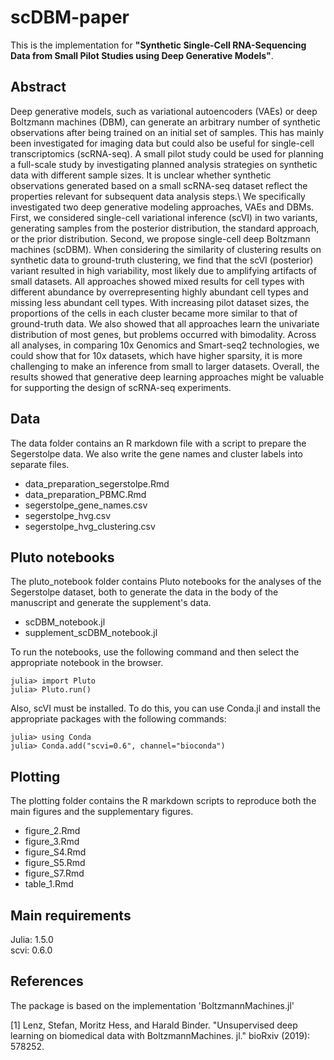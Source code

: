 # scDBM-paper
This is the implementation for **"Synthetic Single-Cell RNA-Sequencing Data from Small Pilot Studies using Deep Generative Models"**.

## Abstract  
Deep generative models, such as variational autoencoders (VAEs) or deep Boltzmann machines (DBM), can generate an arbitrary number of synthetic observations after being trained on an initial set of samples. This has mainly been investigated for imaging data but could also be useful for single-cell transcriptomics (scRNA-seq). A small pilot study could be used for planning a full-scale study by investigating planned analysis strategies on synthetic data with different sample sizes. It is unclear whether synthetic observations generated based on a small scRNA-seq dataset reflect the properties relevant for subsequent data analysis steps.\\
We specifically investigated two deep generative modeling approaches, VAEs and DBMs. First, we considered single-cell variational inference (scVI) in two variants, generating samples from the posterior distribution, the standard approach, or the prior distribution. Second, we propose single-cell deep Boltzmann machines (scDBM). When considering the similarity of clustering results on synthetic data to ground-truth clustering, we find that the scVI (posterior) variant resulted in high variability, most likely due to amplifying artifacts of small datasets. All approaches showed mixed results for cell types with different abundance by overrepresenting highly abundant cell types and missing less abundant cell types. With increasing pilot dataset sizes, the proportions of the cells in each cluster became more similar to that of ground-truth data. We also showed that all approaches learn the univariate distribution of most genes, but problems occurred with bimodality. Across all analyses, in comparing 10x Genomics and Smart-seq2 technologies, we could show that for 10x datasets, which have higher sparsity, it is more challenging to make an inference from small to larger datasets. Overall, the results showed that generative deep learning approaches might be valuable for supporting the design of scRNA-seq experiments.

## Data  

The data folder contains an R markdown file with a script to prepare the Segerstolpe data. We also write the gene names and cluster labels into separate files.

* data_preparation_segerstolpe.Rmd
* data_preparation_PBMC.Rmd
* segerstolpe_gene_names.csv
* segerstolpe_hvg.csv
* segerstolpe_hvg_clustering.csv

## Pluto notebooks

The pluto_notebook folder contains Pluto notebooks for the analyses of the Segerstolpe dataset, both to generate the data in the body of the manuscript and generate the supplement's data.

* scDBM_notebook.jl
* supplement_scDBM_notebook.jl

To run the notebooks, use the following command and then select the appropriate notebook in the browser.

```{julia}
julia> import Pluto
julia> Pluto.run()
```

Also, scVI must be installed. To do this, you can use Conda.jl and install the appropriate packages with the following commands:

```{julia}
julia> using Conda
julia> Conda.add("scvi=0.6", channel="bioconda")
```

## Plotting  

The plotting folder contains the R markdown scripts to reproduce both the main figures and the supplementary figures.

* figure_2.Rmd
* figure_3.Rmd
* figure_S4.Rmd
* figure_S5.Rmd
* figure_S7.Rmd
* table_1.Rmd

## Main requirements  
Julia: 1.5.0  
scvi: 0.6.0  

## References  

The package is based on the implementation 'BoltzmannMachines.jl'

[1] Lenz, Stefan, Moritz Hess, and Harald Binder. "Unsupervised deep learning on biomedical data with BoltzmannMachines. jl." bioRxiv (2019): 578252.

